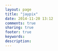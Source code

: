 ```yaml
---
layout: page
title: "jaypix"
date: 2014-11-20 13:12
comments: true
sharing: true
footer: true
keywords: 
description: 
---
```

